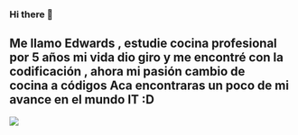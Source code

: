 ### Hi there 👋
Me llamo Edwards , estudie cocina profesional por 5 años mi vida dio giro y me encontré con la codificación , ahora mi pasión cambio de cocina a códigos
Aca encontraras un poco de mi avance en el mundo IT :D 
-------------------------------------------------------------------------------------------------------------------------------------------------------------------------


![](https://github-readme-stats.vercel.app/api?username=edwardsfonseca&show_icons=true&theme=solarized-dark&icon_color=161717&title_color=000000&bg_color=DEG,000000,FFFFFF,FFFFFF,787878,787878&text_color=FFFFFF)
 
<!--
**edwardsfonseca/EdwardsFonseca** is a ✨ _special_ ✨ repository because its `README.md` (this file) appears on your GitHub profile.

Here are some ideas to get you started:
[![ GitHub stats-Dark](https://github-readme-stats.vercel.app/api?username=edwardsfonseca&show_icons=true&theme=transparent#gh-dark-mode-only&title_color=2f80ed)](https://github.com/edwardsfonseca/github-readme-stats#gh-dark-mode-only)
[![GitHub stats-Light](https://github-readme-stats.vercel.app/api?username=edwardsfonseca&show_icons=true&theme=default#gh-light-mode-only)](https://github.com/edwardsfonseca/github-readme-stats#gh-light-mode-only)
- 🔭 I’m currently working on ...
- 🌱 I’m currently learning ...
- 👯 I’m looking to collaborate on ...
- 🤔 I’m looking for help with ...
- 💬 Ask me about ...
- 📫 How to reach me: ...
- 😄 Pronouns: ...
- ⚡ Fun fact: ...

-->
